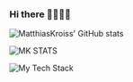 ### Hi there 👋👨🏻‍💻

![MatthiasKroiss' GitHub stats](https://github-stats-mk.vercel.app/api/top-langs?username=MatthiasKroiss&layout=compact&theme=dark&exclude_repo=syt-raspi,syt-arduino,github-readme-stats)


![MK STATS](https://github-stats-mk.vercel.app/api?username=MatthiasKroiss&show_icons=true&theme=dark)


![My Tech Stack](https://github-readme-tech-stack.vercel.app/api/cards?lineCount=3&line1=svelte%2Csvelte%2Cff0000%3Bsvelte%2Csveltekit%2Cff0000%3Bjavascript%2Cjavascript%2Cfff100%3Btypescript%2Ctypescript%2C0047ff%3B&line2=tailwindcss%2Ctailwindcss%2C00fff8%3Bandroid%2Candroid%2C00ff1c%3Bkotlin%2Ckotlin%2Ceb00ff%3Bjava%2Cjava%2Cccb586%3B&line3=git%2Cgit%2Cff3c00%3Bgithub%2Cgithub%2Cffffff%3Bdocker%2Cdocker%2C3f91ff%3B)
<!--
**MatthiasKroiss/MatthiasKroiss** is a ✨ _special_ ✨ repository because its `README.md` (this file) appears on your GitHub profile.

Here are some ideas to get you started:



- 🔭 I’m currently working on paperUI my HTL diploma thesis [paperUI](https://paperui.vercel.app)
- 🌱 I’m currently learning ...
- 👯 I’m looking to collaborate on ...
- 🤔 I’m looking for help with ...
- 💬 Ask me about ...
- 📫 How to reach me: ...
- 😄 Pronouns: ...
- ⚡ Fun fact: ...
-->
